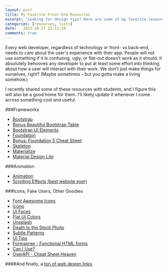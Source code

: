 ```yaml
---
layout: post
title: My Favorite Front-End Resources
excerpt: "Looking for design tips? Here are some of my favorite resources."
categories: [resources, lists]
date:   2015-10-27 12:11:19
comments: true
---
```


Every web developer, regardless of technology or front- vs back-end, needs to care about the user's experience with their app. People will not use something if it is confusing, ugly, or flat-out doesn't work as it should. It absolutely behooves any developer to put at least some effort into thinking about how a user will interact with their work. We don't just make things for ourselves, right? (Maybe sometimes - but you gotta make a living somehow.)

I recently shared some of these resources with students, and I figure this will also be a good home for them. I'll likely update it whenever I come across something cool and useful.

###Frameworks
* [Bootstrap](www.getbootstrap.com)
* [Bonus Beautiful Bootstrap Table](http://ct-freebies-test.herokuapp.com/fresh-bootstrap-table)
* [Bootstrap UI Elements](http://www.creative-tim.com/)
* [Foundation](www.foundation.zurb.com)
* [Bonus: Foundation 5 Cheat Sheet](http://sudheerdev.github.io/Foundation5CheatSheet/)
* [Skeleton](www.getskeleton.com)
* [Materialize](www.materializecss.com)
* [Material Design Lite](www.getmdl.io)

###Animation
* [Animation](https://daneden.github.io/animate.css/)
* [Scrolling Effects (best website ever)](http://mynameismatthieu.com/WOW/)

###Icons, Fake Users, Other Goodies
* [Font Awesome Icons](http://fortawesome.github.io/Font-Awesome/)
* [Icono](http://saeedalipoor.github.io/icono/)
* [UI Faces](www.uifaces.com)
* [Flat UI Colors](http://flatuicolors.com/)
* [Unsplash](https://unsplash.com/)
* [Death to the Stock Photo](http://deathtothestockphoto.com/)
* [Subtle Patterns](http://subtlepatterns.com/)
* [UI Tips](www.goodui.org)
* [Formspree - Functional HTML forms](http://formspree.io/)
* [Can I Use?](http://caniuse.com/)
* [OverAPI - Cheat Sheet Heaven](http://overapi.com/)

####And finally, a [ton of web design links](https://rrrepo.co/repo/webdesign).

